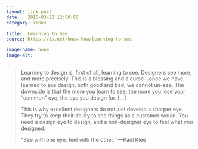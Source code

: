```yaml
---
layout: link.post
date:   2015-03-23 12:50:00
category: links

title:  Learning to See
source: https://ia.net/know-how/learning-to-see

image-name: none
image-alt:
---
```


>Learning to design is, first of all, learning to see. Designers see more, and more precisely. This is a blessing and a curse—once we have learned to see design, both good and bad, we cannot un-see. The downside is that the more you learn to see, the more you lose your “common” eye, the eye you design for. [...]
>
>This is why excellent designers do not just develop a sharper eye. They try to keep their ability to see things as a customer would. You need a design eye to design, and a non-designer eye to feel what you designed.
>
>“See with one eye, feel with the other.” —Paul Klee


